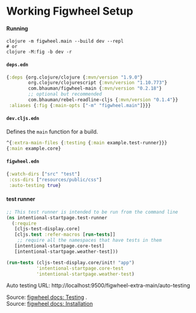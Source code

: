 # Working Figwheel Setup

#### Running

```shell
clojure -m figwheel.main --build dev --repl
# or 
clojure -M:fig -b dev -r
```

#### `deps.edn`

```clojure
{:deps {org.clojure/clojure {:mvn/version "1.9.0"}
        org.clojure/clojurescript {:mvn/version "1.10.773"}
        com.bhauman/figwheel-main {:mvn/version "0.2.18"}
        ;; optional but recommended		
        com.bhauman/rebel-readline-cljs {:mvn/version "0.1.4"}}
 :aliases {:fig {:main-opts ["-m" "figwheel.main"]}}}
```

#### `dev.cljs.edn`

Defines the `main` function for a build. 

```clojure
^{:extra-main-files {:testing {:main example.test-runner}}}
{:main example.core}
```

#### `figwheel.edn`

```clojure
{:watch-dirs ["src" "test"]
 :css-dirs ["resources/public/css"]
 :auto-testing true}
```

#### test runner

```clojure
;; This test runner is intended to be run from the command line
(ns intentional-startpage.test-runner
  (:require
   [cljs-test-display.core]
   [cljs.test :refer-macros [run-tests]]
    ;; require all the namespaces that have tests in them
   [intentional-startpage.core-test]
   [intentional-startpage.weather-test]))

(run-tests (cljs-test-display.core/init! "app")
           'intentional-startpage.core-test
           'intentional-startpage.weather-test)

```

Auto testing URL: http://localhost:9500/figwheel-extra-main/auto-testing


Source: [figwheel docs: Testing](https://figwheel.org/docs/testing.html) .   
Source: [figwheel docs: Installation](https://figwheel.org/docs/installation.html)